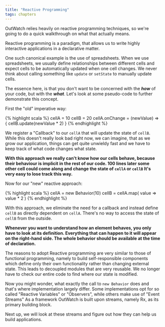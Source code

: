 ```yaml
---
title: "Reactive Programming"
tags: chapters
---
```


OutWatch relies heavily on reactive programming techniques,
so we're going to do a quick walkthrough on what that actually means.

Reactive programming is a paradigm,
that allows us to write highly interactive applications in a declarative matter.

One such canonical example is the use of spreadsheets.
When we use spreadsheets, we usually define relationships between different cells
and expect cells to be automatically updated when one cell changes.
We never think about calling something like `update` or `setState` to manually update cells.

The essence here, is that you don't want to be concerned with the ***how*** of your code, but with the ***what***.
Let's look at some pseudo-code to further demonstrate this concept.

First the "old" imperative way:

{% highlight scala %}
cellA = 10
cellB = 20
cellA.onChange = (newValue) => { cellB.update(newValue * 2) }
{% endhighlight %}

We register a "Callback" to our `cellA` that will update the state of `cellB`.
While this doesn't really look bad right now, we can imagine, that as we grow our application,
things can get quite unwieldy fast and we have to keep track of what code changes what state.

**With this approach we really can't know how our cells behave, because their behaviour is implicit in the rest of our code.
100 lines later some other cell could come along and change the state of `cellA` or `cellB`
It's very easy to lose track this way.**

Now for our "new" reactive approach:

{% highlight scala %}
cellA = new Behavior(10)
cellB = cellA.map( value => value * 2 )
{% endhighlight %}

With this approach, we eliminate the need for a callback and instead define `cellB` as directly dependent on `cellA`.
There's no way to access the state of `cellB` from the outside.

**Whenever you want to understand how an element behaves, you only have to look at its definition.
Everything that can happen to it will appear on the right-hand side.
The whole behavior should be available at the time of declaration.**


The reasons to adopt Reactive programming are very similar to those of functional programming,
namely to build self-responsible components which define only their own functionality rather than changing external state.
This leads to decoupled modules that are very reusable.
We no longer have to check our entire code to find where our state is modified.


Now you might wonder, what exactly the call to `new Behavior` does and that's where implementation largely differ.
Some implementations opt for so called "Reactive Variables" or "Observers", while others make use of "Event Streams"
As a framework OutWatch is built upon streams, namely Rx, as its primary building block.

Next up, we will look at these streams and figure out how they can help us build applications.
